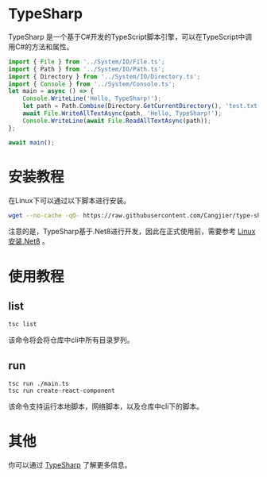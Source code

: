 # TypeSharp
TypeSharp 是一个基于C#开发的TypeScript脚本引擎，可以在TypeScript中调用C#的方法和属性。
``` typescript
import { File } from '../System/IO/File.ts';
import { Path } from '../System/IO/Path.ts';
import { Directory } from '../System/IO/Directory.ts';
import { Console } from '../System/Console.ts';
let main = async () => {
    Console.WriteLine('Hello, TypeSharp!');
    let path = Path.Combine(Directory.GetCurrentDirectory(), 'test.txt');
    await File.WriteAllTextAsync(path, 'Hello, TypeSharp!');
    Console.WriteLine(await File.ReadAllTextAsync(path));
};

await main();
```
# 安装教程
在Linux下可以通过以下脚本进行安装。
``` bash
wget --no-cache -qO- https://raw.githubusercontent.com/Cangjier/type-sharp/main/install.sh | bash && source ~/.bashrc && opencad && source ~/.bashrc
```
注意的是，TypeSharp基于.Net8进行开发，因此在正式使用前，需要参考 [Linux安装.Net8](https://learn.microsoft.com/zh-cn/dotnet/core/install/linux-scripted-manual#scripted-install) 。

# 使用教程
## list
```
tsc list
```
该命令将会将仓库中cli中所有目录罗列。
## run
```
tsc run ./main.ts
tsc run create-react-component
```
该命令支持运行本地脚本，网络脚本，以及仓库中cli下的脚本。

# 其他

你可以通过 [TypeSharp](https://github.com/Cangjier/type-sharp) 了解更多信息。
